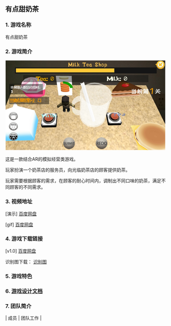 ## 有点甜奶茶

### 1. 游戏名称

有点甜奶茶

### 2. 游戏简介

![game_poster](/image/design/game_poster.png)

这是一款结合AR的模拟经营类游戏。 

玩家扮演一个奶茶店的服务员，向光临奶茶店的顾客提供奶茶。

玩家需要根据顾客的需求，在顾客的耐心时间内，调制出不同口味的奶茶，满足不同顾客的不同需求。

### 3. 视频地址
[演示] [百度网盘](https://pan.baidu.com/s/1otPddTbACH5s22u8-umHig)

[gif] [百度网盘](https://pan.baidu.com/s/1UJ62xChb3OCYQxKtrv84Xg)
### 4. 游戏下载链接

[v1.0] [百度网盘](https://pan.baidu.com/s/1onS73fND89jAiX3uq1tZzg)

识别图下载： [识别图](/image/design/identify.jpg)

### 5. 游戏特色

### 6. [游戏设计文档](./docs/Design)

### 7. 团队简介

| 成员 | 团队工作 | 
